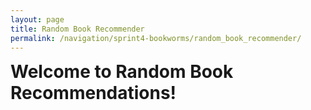 ```yaml
---
layout: page 
title: Random Book Recommender
permalink: /navigation/sprint4-bookworms/random_book_recommender/
---
```

<style>
    h1 {
        margin: 0;
    }
</style>
<html>
    <h1>Welcome to Random Book Recommendations!</h1>
</html>
